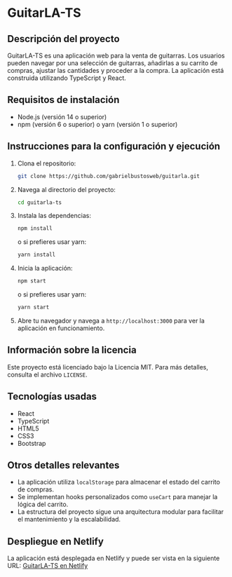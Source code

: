 # GuitarLA-TS

## Descripción del proyecto
GuitarLA-TS es una aplicación web para la venta de guitarras. Los usuarios pueden navegar por una selección de guitarras, añadirlas a su carrito de compras, ajustar las cantidades y proceder a la compra. La aplicación está construida utilizando TypeScript y React.

## Requisitos de instalación
- Node.js (versión 14 o superior)
- npm (versión 6 o superior) o yarn (versión 1 o superior)

## Instrucciones para la configuración y ejecución
1. Clona el repositorio:
   ```bash
   git clone https://github.com/gabrielbustosweb/guitarla.git
   ```
2. Navega al directorio del proyecto:
   ```bash
   cd guitarla-ts
   ```
3. Instala las dependencias:
   ```bash
   npm install
   ```
   o si prefieres usar yarn:
   ```bash
   yarn install
   ```
4. Inicia la aplicación:
   ```bash
   npm start
   ```
   o si prefieres usar yarn:
   ```bash
   yarn start
   ```
5. Abre tu navegador y navega a `http://localhost:3000` para ver la aplicación en funcionamiento.

## Información sobre la licencia
Este proyecto está licenciado bajo la Licencia MIT. Para más detalles, consulta el archivo `LICENSE`.

## Tecnologías usadas
- React
- TypeScript
- HTML5
- CSS3
- Bootstrap

## Otros detalles relevantes
- La aplicación utiliza `localStorage` para almacenar el estado del carrito de compras.
- Se implementan hooks personalizados como `useCart` para manejar la lógica del carrito.
- La estructura del proyecto sigue una arquitectura modular para facilitar el mantenimiento y la escalabilidad.

## Despliegue en Netlify
La aplicación está desplegada en Netlify y puede ser vista en la siguiente URL: [GuitarLA-TS en Netlify](https://unrivaled-parfait-7d6338.netlify.app)
